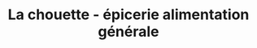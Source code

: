 ---
title: "La chouette - épicerie alimentation générale"
url: /murat/la-chouette-epicerie-alimentation-generale/
shop: charcuterie
---